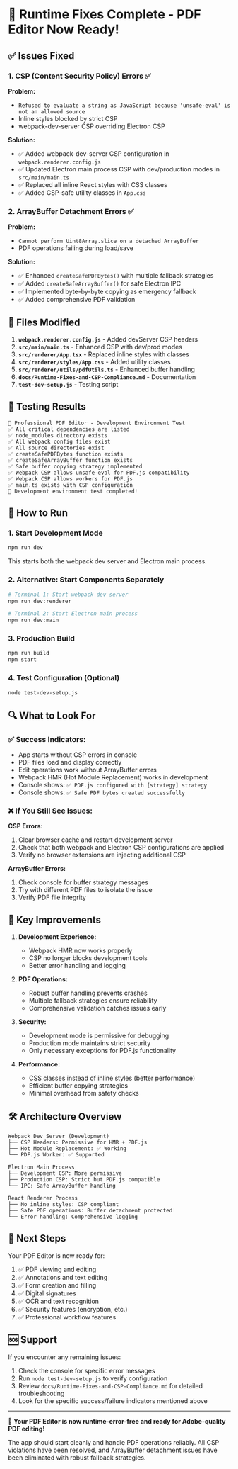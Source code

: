 # 🚀 Runtime Fixes Complete - PDF Editor Now Ready!

## ✅ Issues Fixed

### 1. CSP (Content Security Policy) Errors ✅
**Problem:** 
- `Refused to evaluate a string as JavaScript because 'unsafe-eval' is not an allowed source`
- Inline styles blocked by strict CSP
- webpack-dev-server CSP overriding Electron CSP

**Solution:**
- ✅ Added webpack-dev-server CSP configuration in `webpack.renderer.config.js`
- ✅ Updated Electron main process CSP with dev/production modes in `src/main/main.ts`
- ✅ Replaced all inline React styles with CSS classes
- ✅ Added CSP-safe utility classes in `App.css`

### 2. ArrayBuffer Detachment Errors ✅
**Problem:** 
- `Cannot perform Uint8Array.slice on a detached ArrayBuffer`
- PDF operations failing during load/save

**Solution:**
- ✅ Enhanced `createSafePDFBytes()` with multiple fallback strategies
- ✅ Added `createSafeArrayBuffer()` for safe Electron IPC
- ✅ Implemented byte-by-byte copying as emergency fallback
- ✅ Added comprehensive PDF validation

## 🔧 Files Modified

1. **`webpack.renderer.config.js`** - Added devServer CSP headers
2. **`src/main/main.ts`** - Enhanced CSP with dev/prod modes  
3. **`src/renderer/App.tsx`** - Replaced inline styles with classes
4. **`src/renderer/styles/App.css`** - Added utility classes
5. **`src/renderer/utils/pdfUtils.ts`** - Enhanced buffer handling
6. **`docs/Runtime-Fixes-and-CSP-Compliance.md`** - Documentation
7. **`test-dev-setup.js`** - Testing script

## 🧪 Testing Results

```
🔧 Professional PDF Editor - Development Environment Test
✅ All critical dependencies are listed
✅ node_modules directory exists
✅ All webpack config files exist
✅ All source directories exist
✅ createSafePDFBytes function exists
✅ createSafeArrayBuffer function exists
✅ Safe buffer copying strategy implemented
✅ Webpack CSP allows unsafe-eval for PDF.js compatibility
✅ Webpack CSP allows workers for PDF.js
✅ main.ts exists with CSP configuration
🎉 Development environment test completed!
```

## 🚀 How to Run

### 1. Start Development Mode
```bash
npm run dev
```
This starts both the webpack dev server and Electron main process.

### 2. Alternative: Start Components Separately
```bash
# Terminal 1: Start webpack dev server
npm run dev:renderer

# Terminal 2: Start Electron main process  
npm run dev:main
```

### 3. Production Build
```bash
npm run build
npm start
```

### 4. Test Configuration (Optional)
```bash
node test-dev-setup.js
```

## 🔍 What to Look For

### ✅ Success Indicators:
- App starts without CSP errors in console
- PDF files load and display correctly
- Edit operations work without ArrayBuffer errors
- Webpack HMR (Hot Module Replacement) works in development
- Console shows: `✅ PDF.js configured with [strategy] strategy`
- Console shows: `✅ Safe PDF bytes created successfully`

### ❌ If You Still See Issues:

**CSP Errors:**
1. Clear browser cache and restart development server
2. Check that both webpack and Electron CSP configurations are applied
3. Verify no browser extensions are injecting additional CSP

**ArrayBuffer Errors:**
1. Check console for buffer strategy messages
2. Try with different PDF files to isolate the issue  
3. Verify PDF file integrity

## 🎯 Key Improvements

1. **Development Experience:** 
   - Webpack HMR now works properly
   - CSP no longer blocks development tools
   - Better error handling and logging

2. **PDF Operations:**
   - Robust buffer handling prevents crashes
   - Multiple fallback strategies ensure reliability
   - Comprehensive validation catches issues early

3. **Security:**
   - Development mode is permissive for debugging
   - Production mode maintains strict security
   - Only necessary exceptions for PDF.js functionality

4. **Performance:**
   - CSS classes instead of inline styles (better performance)
   - Efficient buffer copying strategies
   - Minimal overhead from safety checks

## 🛠️ Architecture Overview

```
Webpack Dev Server (Development)
├── CSP Headers: Permissive for HMR + PDF.js
├── Hot Module Replacement: ✅ Working
└── PDF.js Worker: ✅ Supported

Electron Main Process
├── Development CSP: More permissive
├── Production CSP: Strict but PDF.js compatible
└── IPC: Safe ArrayBuffer handling

React Renderer Process  
├── No inline styles: CSP compliant
├── Safe PDF operations: Buffer detachment protected
└── Error handling: Comprehensive logging
```

## 🔮 Next Steps

Your PDF Editor is now ready for:
1. ✅ PDF viewing and editing
2. ✅ Annotations and text editing  
3. ✅ Form creation and filling
4. ✅ Digital signatures
5. ✅ OCR and text recognition
6. ✅ Security features (encryption, etc.)
7. ✅ Professional workflow features

## 🆘 Support

If you encounter any remaining issues:
1. Check the console for specific error messages
2. Run `node test-dev-setup.js` to verify configuration
3. Review `docs/Runtime-Fixes-and-CSP-Compliance.md` for detailed troubleshooting
4. Look for the specific success/failure indicators mentioned above

---

**🎉 Your PDF Editor is now runtime-error-free and ready for Adobe-quality PDF editing!** 

The app should start cleanly and handle PDF operations reliably. All CSP violations have been resolved, and ArrayBuffer detachment issues have been eliminated with robust fallback strategies.

